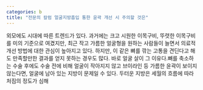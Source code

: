 ```yaml
---
categories: b
title: "전문의 칼럼 얼굴지방흡입 통한 윤곽 개선 시 주의할 것은"
---
```

외모에도 시대에 따른 트렌드가 있다. 과거에는 크고 시원한 이목구비, 뚜렷한 이목구비를 미의 기준으로 여겼지만, 최근 작고 갸름한 얼굴형을 원하는 사람들이 늘면서 의료적 개선 방법에 대한 관심이 높아지고 있다. 하지만, 이 같은 뼈를 깎는 고통을 견딘다고 해도 만족할만한 결과를 얻지 못하는 경우도 많다. 바로 얼굴 살이 그 이유다.뼈를 축소하는 수술 후에도 수술 전에 비해 얼굴이 작아지지 않고 브이라인 등 가름한 윤곽이 보이지 않는다면, 얼굴에 남아 있는 지방이 문제일 수 있다. 두터운 지방은 세월의 흐름에 따라 처짐의 정도가 심해